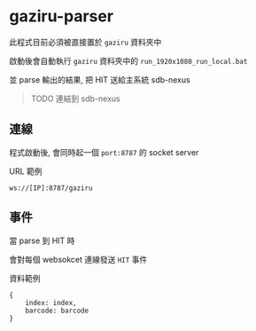 
# gaziru-parser

此程式目前必須被直接置於 `gaziru` 資料夾中

啟動後會自動執行 `gaziru` 資料夾中的 `run_1920x1080_run_local.bat`

並 parse 輸出的結果, 把 HIT 送給主系統 sdb-nexus

> TODO 連結到 sdb-nexus

## 連線

程式啟動後, 會同時起一個 `port:8787` 的 socket server

URL 範例

```
ws://[IP]:8787/gaziru
```

## 事件

當 parse 到 HIT 時

會對每個 websokcet 連線發送 `HIT` 事件

資料範例

```
{
    index: index,
    barcode: barcode
}
```
